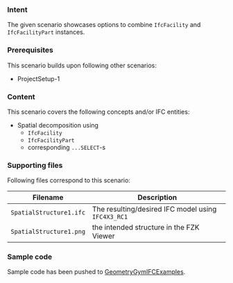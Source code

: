 ### Intent

The given scenario showcases options to combine `IfcFacility` and `IfcFacilityPart` instances. 

### Prerequisites

This scenario builds upon following other scenarios:

- ProjectSetup-1

### Content

This scenario covers the following concepts and/or IFC entities:

- Spatial decomposition using 
    - `IfcFacility`
    - `IfcFacilityPart` 
    - corresponding `...SELECT`-s

### Supporting files

Following files correspond to this scenario:

| Filename                          | Description                                        |
|-----------------------------------|----------------------------------------------------|
| `SpatialStructure1.ifc`           | The resulting/desired IFC model using `IFC4X3_RC1` |
| `SpatialStructure1.png`           | the intended structure in the FZK Viewer           |

### Sample code

Sample code has been pushed to [GeometryGymIFCExamples](https://github.com/GeometryGym/GeometryGymIFCExamples).
